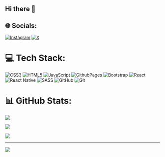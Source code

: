 ## Hi there 👋

<!--
**Mrttyilmaz02/Mrttyilmaz02** is a ✨ _special_ ✨ repository because its `README.md` (this file) appears on your GitHub profile.

Here are some ideas to get you started:

- 🔭 I’m currently working on ...
- 🌱 I’m currently learning Software
- 👯 I’m looking to collaborate on ...
- 🤔 I’m looking for help with ...
- 💬 Ask me about ...Html,Css
- 📫 How to reach me: muratylmz6302@gmail.com
- 😄 Pronouns: ...
- ⚡ Fun fact: ...
-->

## 🌐 Socials:
[![Instagram](https://img.shields.io/badge/Instagram-%23E4405F.svg?logo=Instagram&logoColor=white)](https://instagram.com/muratylmz0227) [![X](https://img.shields.io/badge/X-black.svg?logo=X&logoColor=white)](https://x.com/YİLMAZMURAT02) 

# 💻 Tech Stack:
![CSS3](https://img.shields.io/badge/css3-%231572B6.svg?style=plastic&logo=css3&logoColor=white) ![HTML5](https://img.shields.io/badge/html5-%23E34F26.svg?style=plastic&logo=html5&logoColor=white) ![JavaScript](https://img.shields.io/badge/javascript-%23323330.svg?style=plastic&logo=javascript&logoColor=%23F7DF1E) ![GithubPages](https://img.shields.io/badge/github%20pages-121013?style=plastic&logo=github&logoColor=white) ![Bootstrap](https://img.shields.io/badge/bootstrap-%238511FA.svg?style=plastic&logo=bootstrap&logoColor=white) ![React](https://img.shields.io/badge/react-%2320232a.svg?style=plastic&logo=react&logoColor=%2361DAFB) ![React Native](https://img.shields.io/badge/react_native-%2320232a.svg?style=plastic&logo=react&logoColor=%2361DAFB) ![SASS](https://img.shields.io/badge/SASS-hotpink.svg?style=plastic&logo=SASS&logoColor=white) ![GitHub](https://img.shields.io/badge/github-%23121011.svg?style=plastic&logo=github&logoColor=white) ![Git](https://img.shields.io/badge/git-%23F05033.svg?style=plastic&logo=git&logoColor=white)
# 📊 GitHub Stats:

![](https://github-readme-stats.vercel.app/api?username=Mrttyilmaz02&theme=dark&hide_border=false&include_all_commits=false&count_private=false)<br/> 

![](https://github-readme-streak-stats.herokuapp.com/?user=Mrttyilmaz02&theme=dark&hide_border=false)<br/>

![](https://github-readme-stats.vercel.app/api/top-langs/?username=Mrttyilmaz02&theme=dark&hide_border=false&include_all_commits=false&count_private=false&layout=compact)

---
[![](https://visitcount.itsvg.in/api?id=Mrttyilmaz02&icon=5&color=9)](https://visitcount.itsvg.in)

<!-- Proudly created with GPRM ( https://gprm.itsvg.in ) -->
